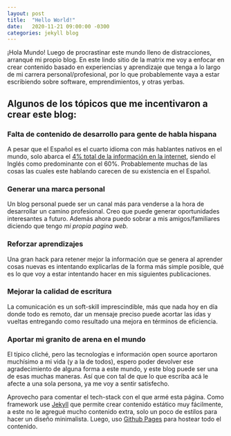```yaml
---
layout: post
title:  "Hello World!"
date:   2020-11-21 09:00:00 -0300
categories: jekyll blog
---
```

¡Hola Mundo! Luego de procrastinar este mundo lleno de distracciones, arranqué mi propio blog. En este lindo sitio de la matrix me voy a enfocar en crear contenido basado en experiencias y aprendizaje que tenga a lo largo de mi carrera personal/profesional, por lo que probablemente vaya a estar escribiendo sobre software, emprendimientos, y otras yerbas.
 
## Algunos de los tópicos que me incentivaron a crear este blog:
 
### Falta de contenido de desarrollo para gente de habla hispana
A pesar que el Español es el cuarto idioma con más hablantes nativos en el mundo, solo abarca el [4% total de la información en la internet](https://w3techs.com/technologies/overview/content_language), siendo el Inglés como predominante con el 60%. Probablemente muchas de las cosas las cuales este hablando carecen de su existencia en el Español.
### Generar una marca personal
Un blog personal puede ser un canal más para venderse a la hora de desarrollar un camino profesional. Creo que puede generar oportunidades interesantes a futuro. Además ahora puedo sobrar a mis amigos/familiares diciendo que tengo _mi propia pagina web._
### Reforzar aprendizajes
Una gran hack para retener mejor la información que se genera al aprender cosas nuevas es intentando explicarlas de la forma más simple posible, qué es lo que voy a estar intentando hacer en mis siguientes publicaciones.
### Mejorar la calidad de escritura
La comunicación es un soft-skill imprescindible, más que nada hoy en día donde todo es remoto, dar un mensaje preciso puede acortar las idas y vueltas entregando como resultado una mejora en términos de eficiencia.
### Aportar mi granito de arena en el mundo
El típico cliché, pero las tecnologías e información open source aportaron muchísimo a mi vida (y a la de todos), espero poder devolver ese agradecimiento de alguna forma a este mundo, y este blog puede ser una de esas muchas maneras. Así que con tal de que lo que escriba acá le afecte a una sola persona, ya me voy a sentir satisfecho.

Aprovecho para comentar el tech-stack con el que armé esta página. Como framework use [Jekyll](https://jekyllrb.com) que permite crear contenido estático muy fácilmente, a este no le agregué mucho contenido extra, solo un poco de estilos para hacer un diseño minimalista. Luego, uso [Github Pages](https://pages.github.com/) para hostear todo el contenido.

